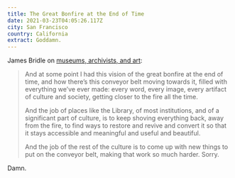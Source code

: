 ```yaml
---
title: The Great Bonfire at the End of Time
date: 2021-03-23T04:05:26.117Z
city: San Francisco
country: California
extract: Goddamn.
---
```

James Bridle on [museums, archivists, and art](http://booktwo.org/notebook/the-great-bonfire-at-the-end-of-time/):

> And at some point I had this vision of the great bonfire at the end of time, and how there’s this conveyor belt moving towards it, filled with everything we’ve ever made: every word, every image, every artifact of culture and society, getting closer to the fire all the time.
> 
> And the job of places like the Library, of most institutions, and of a significant part of culture, is to keep shoving everything back, away from the fire, to find ways to restore and revive and convert it so that it stays accessible and meaningful and useful and beautiful.
> 
> And the job of the rest of the culture is to come up with new things to put on the conveyor belt, making that work so much harder. Sorry.

Damn.